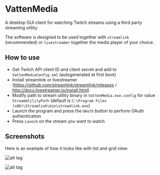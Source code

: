 # VattenMedia

A desktop GUI client for watching Twitch streams using a third party streaming utility.

The software is designed to be used together with `streamlink` (recommended) or `livestreamer` together the media player of your choice.

## How to use

* Get Twitch API client ID and client secret and add to `VattenMediaConfig.xml` (autogenerated at first boot)
* Install streamlink or livestreamer (https://github.com/streamlink/streamlink/releases / http://docs.livestreamer.io/install.html)
* Modify path to stream utility binary in `VattenMedia.exe.config` for value `StreamUtilityPath` (default is `C:\Program Files (x86)\Streamlink\bin\streamlink.exe`)
* Launch the program and press the `OAuth` button to perform OAuth authentication
* Press `Launch` on the stream you want to watch

## Screenshots

Here is an example of how it looks like with list and grid view:

![alt tag](https://i.imgur.com/XFjwsyS.png "Example usage of the application in list view")

![alt tag](https://i.imgur.com/NwUMXsA.png "Example usage of the application in grid view")

